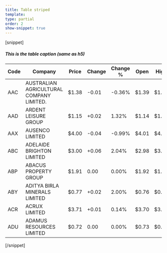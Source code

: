 ```yaml
---
title: Table striped
template:
type: partial
order: 2
show-snippet: true
---
```

[snippet]
<div class="col-wrap">
     <div class="col col--fluid-offset-2 col--fluid-11">
      <!--table-->
          <caption><h5>This is the table caption (same as h5)</h5></caption>
          <table class="table table-striped">
              <thead>
              <tr>
                  <th>Code</th>
                  <th>Company</th>
                  <th class="numeric">Price</th>
                  <th class="numeric">Change</th>
                  <th class="numeric">Change %</th>
                  <th class="numeric">Open</th>
                  <th class="numeric">High</th>
              </tr>
              </thead>
              <tbody>
              <tr>
                  <td>AAC</td>
                  <td>AUSTRALIAN AGRICULTURAL COMPANY LIMITED.</td>
                  <td class="numeric">$1.38</td>
                  <td class="numeric">-0.01</td>
                  <td class="numeric">-0.36%</td>
                  <td class="numeric">$1.39</td>
                  <td class="numeric">$1.39</td>
              </tr>
              <tr>
                  <td>AAD</td>
                  <td>ARDENT LEISURE GROUP</td>
                  <td class="numeric">$1.15</td>
                  <td class="numeric"> +0.02</td>
                  <td class="numeric">1.32%</td>
                  <td class="numeric">$1.14</td>
                  <td class="numeric">$1.15</td>
              </tr>
              <tr>
                  <td>AAX</td>
                  <td>AUSENCO LIMITED</td>
                  <td class="numeric">$4.00</td>
                  <td class="numeric">-0.04</td>
                  <td class="numeric">-0.99%</td>
                  <td class="numeric">$4.01</td>
                  <td class="numeric">$4.05</td>
              </tr>
              <tr>
                  <td>ABC</td>
                  <td>ADELAIDE BRIGHTON LIMITED</td>
                  <td class="numeric">$3.00</td>
                  <td class="numeric"> +0.06</td>
                  <td class="numeric">2.04%</td>
                  <td class="numeric">$2.98</td>
                  <td class="numeric">$3.00</td>
              </tr>
              <tr>
                  <td>ABP</td>
                  <td>ABACUS PROPERTY GROUP</td>
                  <td class="numeric">$1.91</td>
                  <td class="numeric">0.00</td>
                  <td class="numeric">0.00%</td>
                  <td class="numeric">$1.92</td>
                  <td class="numeric">$1.93</td>
              </tr>
              <tr>
                  <td>ABY</td>
                  <td>ADITYA BIRLA MINERALS LIMITED</td>
                  <td class="numeric">$0.77</td>
                  <td class="numeric"> +0.02</td>
                  <td class="numeric">2.00%</td>
                  <td class="numeric">$0.76</td>
                  <td class="numeric">$0.77</td>
              </tr>
              <tr>
                  <td>ACR</td>
                  <td>ACRUX LIMITED</td>
                  <td class="numeric">$3.71</td>
                  <td class="numeric"> +0.01</td>
                  <td class="numeric">0.14%</td>
                  <td class="numeric">$3.70</td>
                  <td class="numeric">$3.72</td>
              </tr>
              <tr>
                  <td>ADU</td>
                  <td>ADAMUS RESOURCES LIMITED</td>
                  <td class="numeric">$0.72</td>
                  <td class="numeric">0.00</td>
                  <td class="numeric">0.00%</td>
                  <td class="numeric">$0.73</td>
                  <td class="numeric">$0.74</td>
              </tr>
              </tbody>
          </table>
    </div>
</div>
[/snippet]